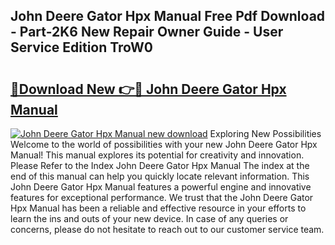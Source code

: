 ## John Deere Gator Hpx Manual Free Pdf Download - Part-2K6 New Repair Owner Guide - User Service Edition TroW0

# <h2><a href="http://bc98496.oget.top/?id=John+Deere+Gator+Hpx+Manual">🔗Download New 👉🔴 John Deere Gator Hpx Manual</a></h2>

[![John Deere Gator Hpx Manual new download](https://i.imgur.com/5g1atiW.png)](http://bc98496.oget.top/?id=John+Deere+Gator+Hpx+Manual)
Exploring New Possibilities Welcome to the world of possibilities with your new John Deere Gator Hpx Manual! This manual explores its potential for creativity and innovation. Please Refer to the Index John Deere Gator Hpx Manual The index at the end of this manual can help you quickly locate relevant information. This John Deere Gator Hpx Manual features a powerful engine and innovative features for exceptional performance. We trust that the John Deere Gator Hpx Manual has been a reliable and effective resource in your efforts to learn the ins and outs of your new device. In case of any queries or concerns, please do not hesitate to reach out to our customer service team.
